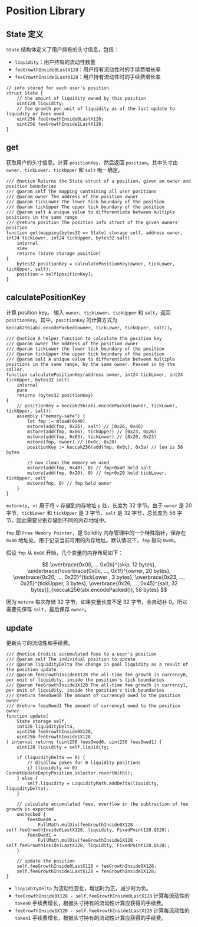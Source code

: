 # Position Library

## State 定义

`State` 结构体定义了用户持有的头寸信息，包括：

- `liquidity`：用户持有的流动性数量
- `feeGrowthInside0LastX128`：用户持有流动性时的手续费增长率
- `feeGrowthInside1LastX128`：用户持有流动性时的手续费增长率

```solidity
// info stored for each user's position
struct State {
    // the amount of liquidity owned by this position
    uint128 liquidity;
    // fee growth per unit of liquidity as of the last update to liquidity or fees owed
    uint256 feeGrowthInside0LastX128;
    uint256 feeGrowthInside1LastX128;
}
```

## get

获取用户的头寸信息。计算 `positionKey`，然后返回 `position`。其中头寸由 `owner`、`tickLower`、`tickUpper` 和 `salt` 唯一确定。

```solidity
/// @notice Returns the State struct of a position, given an owner and position boundaries
/// @param self The mapping containing all user positions
/// @param owner The address of the position owner
/// @param tickLower The lower tick boundary of the position
/// @param tickUpper The upper tick boundary of the position
/// @param salt A unique value to differentiate between multiple positions in the same range
/// @return position The position info struct of the given owners' position
function get(mapping(bytes32 => State) storage self, address owner, int24 tickLower, int24 tickUpper, bytes32 salt)
    internal
    view
    returns (State storage position)
{
    bytes32 positionKey = calculatePositionKey(owner, tickLower, tickUpper, salt);
    position = self[positionKey];
}
```

## calculatePositionKey

计算 position key。
输入 `owner`、`tickLower`、`tickUpper` 和 `salt`，返回 `positionKey`。其中，`positionKey` 的计算方式为 `keccak256(abi.encodePacked(owner, tickLower, tickUpper, salt))`。

```solidity
/// @notice A helper function to calculate the position key
/// @param owner The address of the position owner
/// @param tickLower the lower tick boundary of the position
/// @param tickUpper the upper tick boundary of the position
/// @param salt A unique value to differentiate between multiple positions in the same range, by the same owner. Passed in by the caller.
function calculatePositionKey(address owner, int24 tickLower, int24 tickUpper, bytes32 salt)
    internal
    pure
    returns (bytes32 positionKey)
{
    // positionKey = keccak256(abi.encodePacked(owner, tickLower, tickUpper, salt))
    assembly ("memory-safe") {
        let fmp := mload(0x40)
        mstore(add(fmp, 0x26), salt) // [0x26, 0x46)
        mstore(add(fmp, 0x06), tickUpper) // [0x23, 0x26)
        mstore(add(fmp, 0x03), tickLower) // [0x20, 0x23)
        mstore(fmp, owner) // [0x0c, 0x20)
        positionKey := keccak256(add(fmp, 0x0c), 0x3a) // len is 58 bytes

        // now clean the memory we used
        mstore(add(fmp, 0x40), 0) // fmp+0x40 held salt
        mstore(add(fmp, 0x20), 0) // fmp+0x20 held tickLower, tickUpper, salt
        mstore(fmp, 0) // fmp held owner
    }
}
```

`mstore(p, v)` 用于将 `v` 存储到内存地址 `p` 处，长度为 32 字节。由于 `owner` 是 20 字节，`tickLower` 和 `tickUpper` 是 3 字节，`salt` 是 32 字节，总长度为 58 字节，因此需要分别存储到不同的内存地址中。

`fmp` 即 `Free Memory Pointer`，是 Solidity 内存管理中的一个特殊指针，保存在 `0x40` 地址处，用于记录当前可用的内存地址。默认情况下，`fmp` 指向 `0x80`。

假设 `fmp` 从 `0x00` 开始，几个变量的内存布局如下：

$$
\overbrace{0x00, ... 0x0b}^{skip, 12 bytes}, \underbrace{\overbrace{0x0c, ..., 0x1f}^{owner, 20 bytes}, \overbrace{0x20, ..., 0x22}^{tickLower , 3 bytes}, \overbrace{0x23, ..., 0x25}^{tickUpper, 3 bytes}, \overbrace{0x26, ..., 0x45}^{salt, 32 bytes}}_{keccak256(abi.encodePacked()), 58 bytes}
$$

因为 `mstore` 每次存储 32 字节，如果变量长度不足 32 字节，会自动补 0。所以需要先保存 `salt`，最后保存 `owner`。

## update

更新头寸的流动性和手续费。

```solidity
/// @notice Credits accumulated fees to a user's position
/// @param self The individual position to update
/// @param liquidityDelta The change in pool liquidity as a result of the position update
/// @param feeGrowthInside0X128 The all-time fee growth in currency0, per unit of liquidity, inside the position's tick boundaries
/// @param feeGrowthInside1X128 The all-time fee growth in currency1, per unit of liquidity, inside the position's tick boundaries
/// @return feesOwed0 The amount of currency0 owed to the position owner
/// @return feesOwed1 The amount of currency1 owed to the position owner
function update(
    State storage self,
    int128 liquidityDelta,
    uint256 feeGrowthInside0X128,
    uint256 feeGrowthInside1X128
) internal returns (uint256 feesOwed0, uint256 feesOwed1) {
    uint128 liquidity = self.liquidity;

    if (liquidityDelta == 0) {
        // disallow pokes for 0 liquidity positions
        if (liquidity == 0) CannotUpdateEmptyPosition.selector.revertWith();
    } else {
        self.liquidity = LiquidityMath.addDelta(liquidity, liquidityDelta);
    }

    // calculate accumulated fees. overflow in the subtraction of fee growth is expected
    unchecked {
        feesOwed0 =
            FullMath.mulDiv(feeGrowthInside0X128 - self.feeGrowthInside0LastX128, liquidity, FixedPoint128.Q128);
        feesOwed1 =
            FullMath.mulDiv(feeGrowthInside1X128 - self.feeGrowthInside1LastX128, liquidity, FixedPoint128.Q128);
    }

    // update the position
    self.feeGrowthInside0LastX128 = feeGrowthInside0X128;
    self.feeGrowthInside1LastX128 = feeGrowthInside1X128;
}
```

* `liquidityDelta` 为流动性变化，增加时为正，减少时为负。
* `feeGrowthInside0X128 - self.feeGrowthInside0LastX128` 计算每流动性的 `token0` 手续费增长，根据头寸持有的流动性计算应获得的手续费。
* `feeGrowthInside1X128 - self.feeGrowthInside1LastX128` 计算每流动性的 `token1` 手续费增长，根据头寸持有的流动性计算应获得的手续费。
